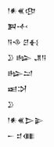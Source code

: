 <div class='block'>
<div class='line'>𒁹𒀭𒌍𒂦</div>
<div class='line'>𒀉𒋾</div>
<div class='line'>𒀀𒈾 𒆪𒈬</div>
<div class='line'>𒊒 𒈗 𒂗𒀀</div>
<div class='line'>𒈗𒁺</div>
<div class='line'>𒀜𒋫</div>
<div class='line'>𒊒</div>
<div class='line'>𒁹𒀭𒌍𒆕𒉌</div>
<div class='line'>𒀸 𒄑𒈪</div>
</div>